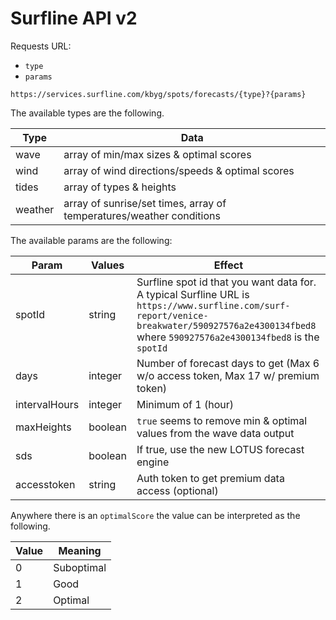 
# Surfline API v2

Requests URL:
- `type`
- `params`

`https://services.surfline.com/kbyg/spots/forecasts/{type}?{params}`

The available types are the following.

Type|Data
----|----
wave|array of min/max sizes & optimal scores
wind|array of wind directions/speeds & optimal scores
tides|array of types & heights
weather|array of sunrise/set times, array of temperatures/weather conditions

The available params are the following:

Param|Values|Effect
-----|------|------
spotId|string|Surfline spot id that you want data for. A typical Surfline URL is `https://www.surfline.com/surf-report/venice-breakwater/590927576a2e4300134fbed8` where `590927576a2e4300134fbed8` is the `spotId`
days|integer|Number of forecast days to get (Max 6 w/o access token, Max 17 w/ premium token)
intervalHours|integer|Minimum of 1 (hour)
maxHeights|boolean|`true` seems to remove min & optimal values from the wave data output
sds|boolean|If true, use the new LOTUS forecast engine
accesstoken|string|Auth token to get premium data access (optional)

Anywhere there is an `optimalScore` the value can be interpreted as the following.

Value|Meaning
-----|-------
0|Suboptimal
1|Good
2|Optimal
